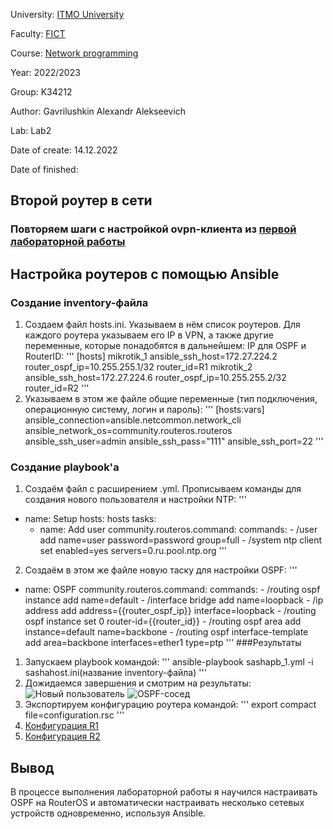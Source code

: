 University: [ITMO University](https://itmo.ru/ru/)

Faculty: [FICT](https://fict.itmo.ru)

Course: [Network programming](https://github.com/itmo-ict-faculty/network-programming)

Year: 2022/2023

Group: K34212

Author: Gavrilushkin Alexandr Alekseevich

Lab: Lab2

Date of create: 14.12.2022

Date of finished: 

## Второй роутер в сети
### Повторяем шаги с настройкой ovpn-клиента из [первой лабораторной работы](https://github.com/laphedhendad/2022_2023-network_programming-k34212-gavrilushkin_a_a/blob/main/lab1/lab1_report.md)
## Настройка роутеров с помощью Ansible
### Создание inventory-файла
1. Создаем файл hosts.ini. Указываем в нём список роутеров. Для каждого роутера указываем его IP в VPN, а также другие переменные, которые понадобятся в дальнейшем: IP для OSPF и RouterID:
'''
[hosts]
mikrotik_1 ansible_ssh_host=172.27.224.2 router_ospf_ip=10.255.255.1/32 router_id=R1
mikrotik_2 ansible_ssh_host=172.27.224.6 router_ospf_ip=10.255.255.2/32 router_id=R2
'''
2. Указываем в этом же файле общие переменные (тип подключения, операционную систему, логин и пароль):
'''
[hosts:vars]
ansible_connection=ansible.netcommon.network_cli
ansible_network_os=community.routeros.routeros
ansible_ssh_user=admin
ansible_ssh_pass="111"
ansible_ssh_port=22
'''
### Создание playbook'а
1. Создаём файл с расширением .yml. Прописываем команды для создания нового пользователя и настройки NTP:
'''
- name: Setup
  hosts: hosts
  tasks:
    - name: Add user
      community.routeros.command:
        commands:
          - /user add name=user password=password group=full
          - /system ntp client set enabled=yes servers=0.ru.pool.ntp.org
'''
2. Создаём в этом же файле новую таску для настройки OSPF:
'''
- name: OSPF
      community.routeros.command:
        commands:
          - /routing ospf instance add name=default
          - /interface bridge add name=loopback
          - /ip address add address={{router_ospf_ip}} interface=loopback
          - /routing ospf instance set 0 router-id={{router_id}}
          - /routing ospf area add instance=default name=backbone
          - /routing ospf interface-template add area=backbone interfaces=ether1 type=ptp
'''
###Результаты
1. Запускаем playbook командой:
'''
ansible-playbook sashapb_1.yml -i sashahost.ini(название inventory-файла)
'''
2. Дожидаемся завершения и смотрим на результаты:
![Новый пользователь](/lab2/Screenshot_1)
![OSPF-сосед](/lab2/Screenshot_2)
3. Экспортируем конфигурацию роутера командой:
'''
export compact file=configuration.rsc
'''
4. [Конфигурация R1](/lab2/configuration_R1.rsc)
5. [Конфигурация R2](/lab2/configuration_R2.rsc)
## Вывод
В процессе выполнения лабораторной работы я научился настраивать OSPF на RouterOS и автоматически настраивать несколько сетевых устройств одновременно, используя Ansible.
